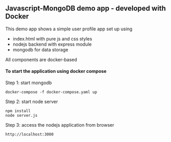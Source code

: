 ## Javascript-MongoDB demo app - developed with Docker

This demo app shows a simple user profile app set up using 
- index.html with pure js and css styles
- nodejs backend with express module
- mongodb for data storage

All components are docker-based

#### To start the application using docker compose

Step 1: start mongodb

    docker-compose -f docker-compose.yaml up     
    
Step 2: start node server 

    npm install
    node server.js
    
Step 3: access the nodejs application from browser 

    http://localhost:3000
